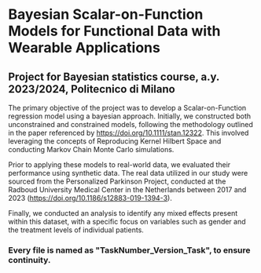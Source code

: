 # Bayesian Scalar-on-Function Models for Functional Data with Wearable Applications

## Project for Bayesian statistics course, a.y. 2023/2024, Politecnico di Milano
The primary objective of the project was to develop a Scalar-on-Function regression model using a bayesian approach. Initially, we constructed both unconstrained and constrained models, following the methodology outlined in the paper referenced by https://doi.org/10.1111/stan.12322. This involved leveraging the concepts of Reproducing Kernel Hilbert Space and conducting Markov Chain Monte Carlo simulations.

Prior to applying these models to real-world data, we evaluated their performance using synthetic data. The real data utilized in our study were sourced from the Personalized Parkinson Project, conducted at the Radboud University Medical Center in the Netherlands between 2017 and 2023 (https://doi.org/10.1186/s12883-019-1394-3).

Finally, we conducted an analysis to identify any mixed effects present within this dataset, with a specific focus on variables such as gender and the treatment levels of individual patients.


### Every file is named as "TaskNumber_Version_Task", to ensure continuity.


